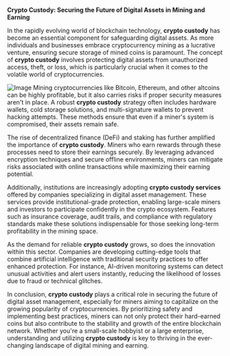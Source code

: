 **Crypto Custody: Securing the Future of Digital Assets in Mining and Earning**

In the rapidly evolving world of blockchain technology, **crypto custody** has become an essential component for safeguarding digital assets. As more individuals and businesses embrace cryptocurrency mining as a lucrative venture, ensuring secure storage of mined coins is paramount. The concept of **crypto custody** involves protecting digital assets from unauthorized access, theft, or loss, which is particularly crucial when it comes to the volatile world of cryptocurrencies.


![Image](https://github.com/user-attachments/assets/31692037-0104-4703-abd1-696b6a7dd41b)
Mining cryptocurrencies like Bitcoin, Ethereum, and other altcoins can be highly profitable, but it also carries risks if proper security measures aren't in place. A robust **crypto custody** strategy often includes hardware wallets, cold storage solutions, and multi-signature wallets to prevent hacking attempts. These methods ensure that even if a miner's system is compromised, their assets remain safe.

The rise of decentralized finance (DeFi) and staking has further amplified the importance of **crypto custody**. Miners who earn rewards through these processes need to store their earnings securely. By leveraging advanced encryption techniques and secure offline environments, miners can mitigate risks associated with online transactions while maximizing their earning potential.

Additionally, institutions are increasingly adopting **crypto custody services** offered by companies specializing in digital asset management. These services provide institutional-grade protection, enabling large-scale miners and investors to participate confidently in the crypto ecosystem. Features such as insurance coverage, audit trails, and compliance with regulatory standards make these solutions indispensable for those seeking long-term profitability in the mining space.

As the demand for reliable **crypto custody** grows, so does the innovation within this sector. Companies are developing cutting-edge tools that combine artificial intelligence with traditional security practices to offer enhanced protection. For instance, AI-driven monitoring systems can detect unusual activities and alert users instantly, reducing the likelihood of losses due to fraud or technical glitches.

In conclusion, **crypto custody** plays a critical role in securing the future of digital asset management, especially for miners aiming to capitalize on the growing popularity of cryptocurrencies. By prioritizing safety and implementing best practices, miners can not only protect their hard-earned coins but also contribute to the stability and growth of the entire blockchain network. Whether you're a small-scale hobbyist or a large enterprise, understanding and utilizing **crypto custody** is key to thriving in the ever-changing landscape of digital mining and earning.